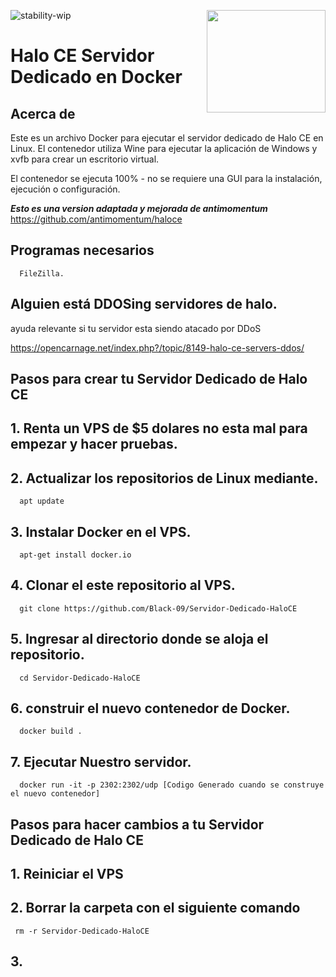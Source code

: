 ![stability-wip](https://img.shields.io/badge/stability-unstable-lightgrey.svg)
<img src="https://i.imgur.com/zRXWDEK.png" width="190" height="164" align="right"/>

# Halo CE Servidor Dedicado en Docker

## Acerca de

Este es un archivo Docker para ejecutar el servidor dedicado de Halo CE en Linux. El contenedor utiliza Wine para ejecutar la aplicación de Windows y xvfb para crear un escritorio virtual.

El contenedor se ejecuta 100% - no se requiere una GUI para la instalación, ejecución o configuración.

***Esto es una version adaptada y mejorada de antimomentum*** https://github.com/antimomentum/haloce

## Programas necesarios
      FileZilla.

## Alguien está DDOSing servidores de halo. 
ayuda relevante si tu servidor esta siendo atacado por DDoS

https://opencarnage.net/index.php?/topic/8149-halo-ce-servers-ddos/

## Pasos para crear tu Servidor Dedicado de Halo CE


## 1. Renta un VPS de $5 dolares no esta mal para empezar y hacer pruebas.

## 2. Actualizar los repositorios de Linux mediante.
      apt update
      
## 3. Instalar Docker en  el VPS.
      apt-get install docker.io
      
## 4. Clonar el este repositorio al VPS.
      git clone https://github.com/Black-09/Servidor-Dedicado-HaloCE
      
## 5. Ingresar al directorio donde se aloja el repositorio.
      cd Servidor-Dedicado-HaloCE
      
## 6. construir el nuevo contenedor de Docker.
      docker build .

## 7. Ejecutar Nuestro servidor.
      docker run -it -p 2302:2302/udp [Codigo Generado cuando se construye el nuevo contenedor]


## Pasos para hacer cambios a tu Servidor Dedicado de Halo CE

## 1. Reiniciar el VPS

## 2. Borrar la carpeta con el siguiente comando 
     rm -r Servidor-Dedicado-HaloCE
     
## 3. 
    

